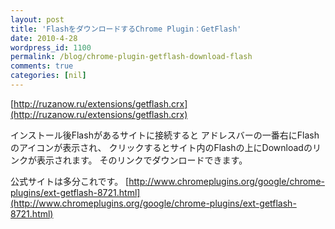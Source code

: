 ```yaml
---
layout: post
title: 'FlashをダウンロードするChrome Plugin：GetFlash'
date: 2010-4-28
wordpress_id: 1100
permalink: /blog/chrome-plugin-getflash-download-flash
comments: true
categories: [nil]
---
```

[http://ruzanow.ru/extensions/getflash.crx](http://ruzanow.ru/extensions/getflash.crx)

インストール後Flashがあるサイトに接続すると
アドレスバーの一番右にFlashのアイコンが表示され、
クリックするとサイト内のFlashの上にDownloadのリンクが表示されます。
そのリンクでダウンロードできます。

公式サイトは多分これです。
[http://www.chromeplugins.org/google/chrome-plugins/ext-getflash-8721.html](http://www.chromeplugins.org/google/chrome-plugins/ext-getflash-8721.html)

